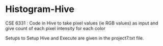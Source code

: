 # Histogram-Hive
CSE 6331 : Code in Hive to take pixel values (ie RGB values) as input and give count of each pixel intensity for each color

Setups to Setup Hive and Execute are given in the project7.txt file.
